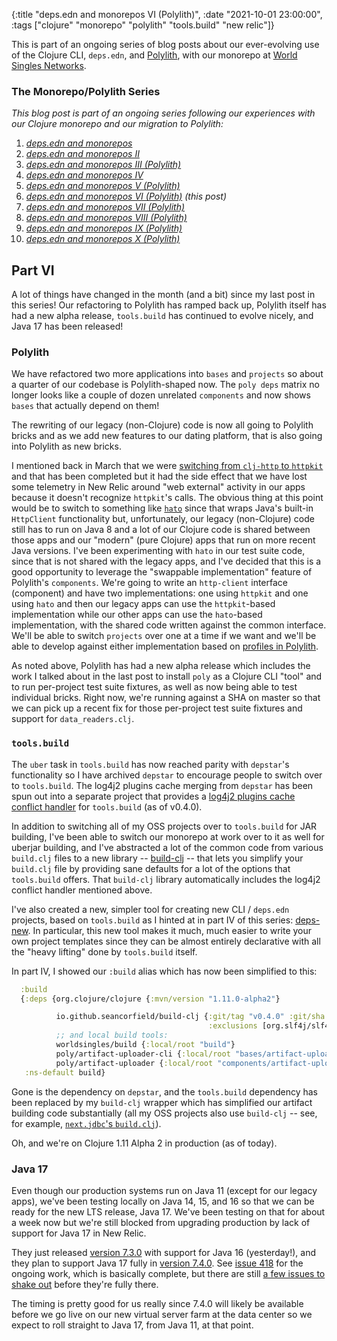 {:title "deps.edn and monorepos VI (Polylith)",
 :date "2021-10-01 23:00:00",
 :tags ["clojure" "monorepo" "polylith" "tools.build" "new relic"]}

This is part of an ongoing series of blog posts about our ever-evolving use of the Clojure CLI,
`deps.edn`, and [Polylith](https://polylith.gitbook.io/), with our monorepo at
[World Singles Networks](https://worldsinglesnetworks.com).<!--more-->

### The Monorepo/Polylith Series

_This blog post is part of an ongoing series following our experiences with our Clojure monorepo and our migration to Polylith:_

1. _[deps.edn and monorepos](https://corfield.org/blog/2021/02/23/deps-edn-monorepo/)_
2. _[deps.edn and monorepos II](https://corfield.org/blog/2021/04/21/deps-edn-monorepo-2/)_
3. _[deps.edn and monorepos III (Polylith)](https://corfield.org/blog/2021/06/06/deps-edn-monorepo-3/)_
4. _[deps.edn and monorepos IV](https://corfield.org/blog/2021/07/21/deps-edn-monorepo-4/)_
5. _[deps.edn and monorepos V (Polylith)](https://corfield.org/blog/2021/08/25/deps-edn-monorepo-5/)_
6. _[deps.edn and monorepos VI (Polylith)](https://corfield.org/blog/2021/10/01/deps-edn-monorepo-6/) (this post)_
7. _[deps.edn and monorepos VII (Polylith)](https://corfield.org/blog/2021/10/13/deps-edn-monorepo-7/)_
8. _[deps.edn and monorepos VIII (Polylith)](https://corfield.org/blog/2021/11/28/deps-edn-monorepo-8/)_
9. _[deps.edn and monorepos IX (Polylith)](https://corfield.org/blog/2022/11/05/deps-edn-monorepo-9/)_
10. _[deps.edn and monorepos X (Polylith)](https://corfield.org/blog/2022/12/07/deps-edn-monorepo-10/)_

## Part VI

A lot of things have changed in the month (and a bit) since my last post in this series!
Our refactoring to Polylith has ramped back up, Polylith itself has had a new alpha release,
`tools.build` has continued to evolve nicely, and Java 17 has been released!

### Polylith

We have refactored two more applications into `bases` and `projects` so about a quarter of
our codebase is Polylith-shaped now. The `poly deps` matrix no longer looks like a couple
of dozen unrelated `components` and now shows `bases` that actually depend on them!

The rewriting of our legacy (non-Clojure) code is now all going to Polylith bricks and as
we add new features to our dating platform, that is also going into Polylith as new bricks.

I mentioned back in March that we were
[switching from `clj-http` to `httpkit`](https://corfield.org/blog/2021/03/25/little-things/)
and that has been completed but it had the side effect that we have lost some telemetry in
New Relic around "web external" activity in our apps because it doesn't recognize `httpkit`'s
calls. The obvious thing at this point would be to switch to something like
[`hato`](https://github.com/gnarroway/hato) since that wraps Java's built-in `HttpClient`
functionality but, unfortunately, our legacy (non-Clojure) code still has to run on Java 8
and a lot of our Clojure code is shared between those apps and our "modern" (pure Clojure) apps
that run on more recent Java versions. I've been experimenting with `hato` in our test suite
code, since that is not shared with the legacy apps, and I've decided that this is a good
opportunity to leverage the "swappable implementation" feature of Polylith's `components`.
We're going to write an `http-client` interface (component) and have two implementations:
one using `httpkit` and one using `hato` and then our legacy apps can use the `httpkit`-based
implementation while our other apps can use the `hato`-based implementation, with the shared
code written against the common interface. We'll be able to switch `projects` over one at a time
if we want and we'll be able to develop against either implementation based on
[profiles in Polylith](https://github.com/polyfy/polylith#profile).

As noted above, Polylith has had a new alpha release which includes the work I talked about
in the last post to install `poly` as a Clojure CLI "tool" and to run per-project test suite
fixtures, as well as now being able to test individual bricks. Right now, we're running against
a SHA on master so that we can pick up a recent fix for those per-project test suite fixtures
and support for `data_readers.clj`.

### `tools.build`

The `uber` task in `tools.build` has now reached parity with `depstar`'s functionality so
I have archived `depstar` to encourage people to switch over to `tools.build`. The log4j2
plugins cache merging from `depstar` has been spun out into a separate project that provides a
[log4j2 plugins cache conflict handler](https://github.com/seancorfield/build-uber-log4j2-handler)
for `tools.build` (as of v0.4.0).

In addition to switching all of my OSS projects over to `tools.build` for JAR building,
I've been able to switch our monorepo at work over to it as well for uberjar building,
and I've abstracted a lot of the common code from various `build.clj` files to a new
library -- [build-clj](https://github.com/seancorfield/build-clj) -- that lets you
simplify your `build.clj` file by providing sane defaults for a lot of the options
that `tools.build` offers. That `build-clj` library automatically includes the log4j2
conflict handler mentioned above.

I've also created a new, simpler tool for creating new CLI / `deps.edn` projects, based
on `tools.build` as I hinted at in part IV of this series:
[deps-new](https://github.com/seancorfield/deps-new). In particular, this new tool makes
it much, much easier to write your own project templates since they can be almost entirely
declarative with all the "heavy lifting" done by `tools.build` itself.

In part IV, I showed our `:build` alias which has now been simplified to this:

```clojure
  :build
  {:deps {org.clojure/clojure {:mvn/version "1.11.0-alpha2"}

          io.github.seancorfield/build-clj {:git/tag "v0.4.0" :git/sha "54e39ae"
                                            :exclusions [org.slf4j/slf4j-nop]}
          ;; and local build tools:
          worldsingles/build {:local/root "build"}
          poly/artifact-uploader-cli {:local/root "bases/artifact-uploader-cli"}
          poly/artifact-uploader {:local/root "components/artifact-uploader"}}
   :ns-default build}
```

Gone is the dependency on `depstar`, and the `tools.build` dependency has been
replaced by my `build-clj` wrapper which has simplified our artifact building
code substantially (all my OSS projects also use `build-clj` -- see, for example,
[`next.jdbc`'s `build.clj`](https://github.com/seancorfield/next-jdbc/blob/develop/build.clj)).

Oh, and we're on Clojure 1.11 Alpha 2 in production (as of today).

### Java 17

Even though our production systems run on Java 11 (except for our legacy apps), we've
been testing locally on Java 14, 15, and 16 so that we can be ready for the new LTS
release, Java 17. We've been testing on that for about a week now but we're still
blocked from upgrading production by lack of support for Java 17 in New Relic.

They just released [version 7.3.0](https://docs.newrelic.com/docs/release-notes/agent-release-notes/java-release-notes/java-agent-730/)
with support for Java 16 (yesterday!), and they plan to support Java 17 fully in
[version 7.4.0](https://github.com/newrelic/newrelic-java-agent/issues/384).
See [issue 418](https://github.com/newrelic/newrelic-java-agent/issues/418) for
the ongoing work, which is basically complete, but there are still
[a few issues to shake out](https://github.com/newrelic/newrelic-java-agent/issues?q=is%3Aissue+is%3Aopen+17)
before they're fully there.

The timing is pretty good for us really since 7.4.0 will likely be available before
we go live on our new virtual server farm at the data center so we expect to roll
straight to Java 17, from Java 11, at that point.
